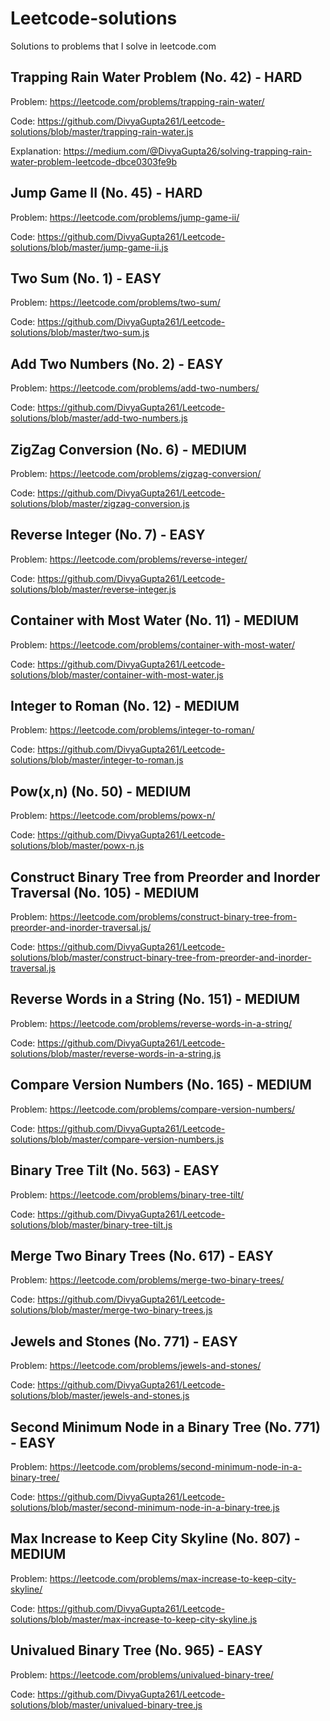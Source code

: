 # Leetcode-solutions

Solutions to problems that I solve in leetcode.com

## Trapping Rain Water Problem (No. 42) - HARD

Problem: https://leetcode.com/problems/trapping-rain-water/

Code: https://github.com/DivyaGupta261/Leetcode-solutions/blob/master/trapping-rain-water.js

Explanation: https://medium.com/@DivyaGupta26/solving-trapping-rain-water-problem-leetcode-dbce0303fe9b

## Jump Game II (No. 45) - HARD

Problem: https://leetcode.com/problems/jump-game-ii/

Code: https://github.com/DivyaGupta261/Leetcode-solutions/blob/master/jump-game-ii.js


## Two Sum (No. 1) - EASY

Problem: https://leetcode.com/problems/two-sum/

Code: https://github.com/DivyaGupta261/Leetcode-solutions/blob/master/two-sum.js


## Add Two Numbers (No. 2) - EASY

Problem: https://leetcode.com/problems/add-two-numbers/

Code: https://github.com/DivyaGupta261/Leetcode-solutions/blob/master/add-two-numbers.js


## ZigZag Conversion (No. 6) - MEDIUM

Problem: https://leetcode.com/problems/zigzag-conversion/

Code: https://github.com/DivyaGupta261/Leetcode-solutions/blob/master/zigzag-conversion.js


## Reverse Integer (No. 7) - EASY

Problem: https://leetcode.com/problems/reverse-integer/

Code: https://github.com/DivyaGupta261/Leetcode-solutions/blob/master/reverse-integer.js


## Container with Most Water (No. 11) - MEDIUM

Problem: https://leetcode.com/problems/container-with-most-water/

Code: https://github.com/DivyaGupta261/Leetcode-solutions/blob/master/container-with-most-water.js


## Integer to Roman (No. 12) - MEDIUM

Problem: https://leetcode.com/problems/integer-to-roman/

Code: https://github.com/DivyaGupta261/Leetcode-solutions/blob/master/integer-to-roman.js


## Pow(x,n) (No. 50) - MEDIUM

Problem: https://leetcode.com/problems/powx-n/

Code: https://github.com/DivyaGupta261/Leetcode-solutions/blob/master/powx-n.js

## Construct Binary Tree from Preorder and Inorder Traversal (No. 105) - MEDIUM

Problem: https://leetcode.com/problems/construct-binary-tree-from-preorder-and-inorder-traversal.js/

Code: https://github.com/DivyaGupta261/Leetcode-solutions/blob/master/construct-binary-tree-from-preorder-and-inorder-traversal.js

## Reverse Words in a String (No. 151) - MEDIUM

Problem: https://leetcode.com/problems/reverse-words-in-a-string/

Code: https://github.com/DivyaGupta261/Leetcode-solutions/blob/master/reverse-words-in-a-string.js

## Compare Version Numbers (No. 165) - MEDIUM

Problem: https://leetcode.com/problems/compare-version-numbers/

Code: https://github.com/DivyaGupta261/Leetcode-solutions/blob/master/compare-version-numbers.js

## Binary Tree Tilt (No. 563) - EASY

Problem: https://leetcode.com/problems/binary-tree-tilt/

Code: https://github.com/DivyaGupta261/Leetcode-solutions/blob/master/binary-tree-tilt.js

## Merge Two Binary Trees (No. 617) - EASY

Problem: https://leetcode.com/problems/merge-two-binary-trees/

Code: https://github.com/DivyaGupta261/Leetcode-solutions/blob/master/merge-two-binary-trees.js

## Jewels and Stones (No. 771) - EASY

Problem: https://leetcode.com/problems/jewels-and-stones/

Code: https://github.com/DivyaGupta261/Leetcode-solutions/blob/master/jewels-and-stones.js

## Second Minimum Node in a Binary Tree (No. 771) - EASY

Problem: https://leetcode.com/problems/second-minimum-node-in-a-binary-tree/

Code: https://github.com/DivyaGupta261/Leetcode-solutions/blob/master/second-minimum-node-in-a-binary-tree.js

## Max Increase to Keep City Skyline (No. 807) - MEDIUM

Problem: https://leetcode.com/problems/max-increase-to-keep-city-skyline/

Code: https://github.com/DivyaGupta261/Leetcode-solutions/blob/master/max-increase-to-keep-city-skyline.js

## Univalued Binary Tree (No. 965) - EASY

Problem: https://leetcode.com/problems/univalued-binary-tree/

Code: https://github.com/DivyaGupta261/Leetcode-solutions/blob/master/univalued-binary-tree.js






